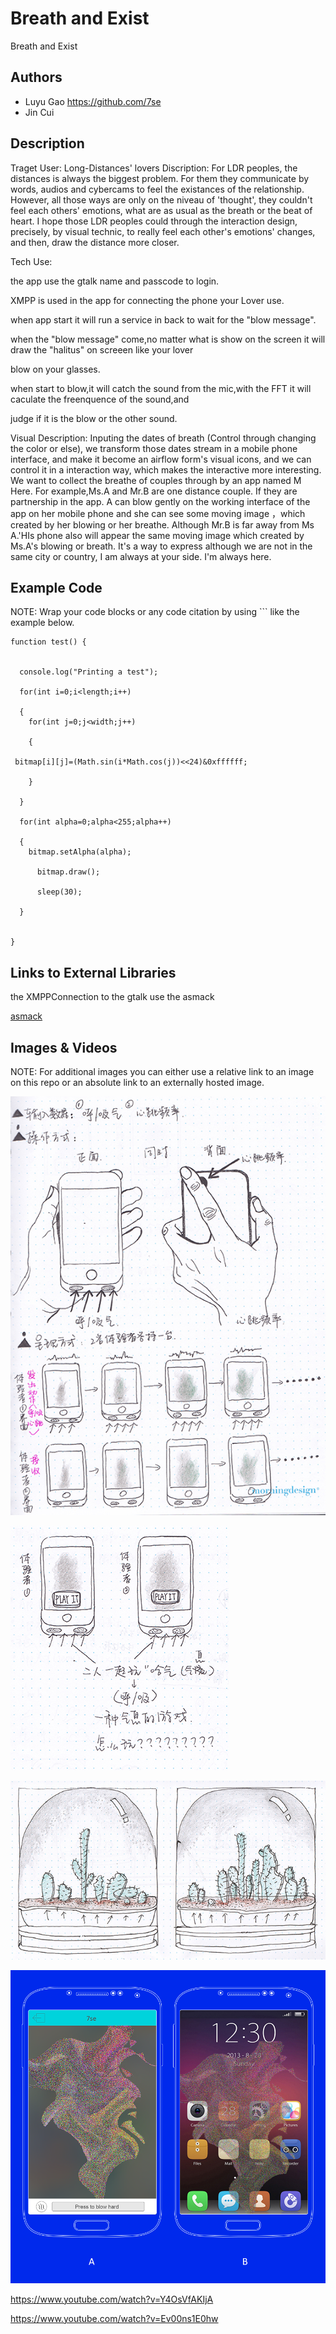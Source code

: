 # Breath and Exist
Breath and Exist

## Authors

- Luyu Gao https://github.com/7se
- Jin Cui


## Description


Traget User: Long-Distances' lovers
Discription: For LDR peoples, the distances is always the biggest problem. For them they communicate by words, audios and cybercams to feel the existances of the relationship. However, all those ways are only on the niveau of 'thought', they couldn't feel each others' emotions, what are as usual as the breath or the beat of heart. I hope those LDR peoples could through the interaction design, precisely, by visual technic, to really feel each other's emotions' changes, and then, draw the distance more closer. 

Tech Use:


the app use the gtalk name and passcode to login.

XMPP is used in the app for connecting the phone your Lover use.

when app start it will run a service in back to wait for the "blow message".

when the "blow message" come,no matter what is show on the screen it will draw the "halitus" on screeen like your lover 

blow on your glasses.

when start to blow,it will catch the sound from the mic,with the FFT it will caculate the freenquence of the sound,and 

judge if it is the blow or the other sound.

Visual Description:
Inputing the dates of breath (Control through changing the color or else), we transform those dates stream in a mobile phone interface, and make it become an airflow form's visual icons, and we can control it in a interaction way, which makes the interactive more interesting.  We want to collect the breathe of couples through by an app named M Here. For example,Ms.A and Mr.B are one distance couple. If they are partnership in the app. A can blow gently on the  working interface of the app on her mobile phone and she can see some moving image ，which created by her blowing or her breathe. Although Mr.B is far away from Ms A.'HIs phone also will appear the same moving image which created by Ms.A's blowing or breath. It's a way to express although we are not in the same city or country, I am always at your side. I'm always here.


## Example Code
NOTE: Wrap your code blocks or any code citation by using ``` like the example below.
``` 
function test() {


  console.log("Printing a test");

  for(int i=0;i<length;i++)

  {
    for(int j=0;j<width;j++)

    {
     
 bitmap[i][j]=(Math.sin(i*Math.cos(j))<<24)&0xffffff;

    }

  }

  for(int alpha=0;alpha<255;alpha++)

  {
    bitmap.setAlpha(alpha);

      bitmap.draw();
  
      sleep(30);

  }


}

```
## Links to External Libraries
 the XMPPConnection to the gtalk use the asmack

[asmack](https://github.com/rtreffer/asmack "asmack")



## Images & Videos
NOTE: For additional images you can either use a relative link to an image on this repo or an absolute link to an externally hosted image.

![Example Image](project_images/1p1.jpg?raw=true "Example Image")

![Example Image](project_images/1p2.jpg?raw=true "Example Image")

![Example Image](project_images/6p2.jpg?raw=true "Example Image")

![Example Image](project_images/4p2.png?raw=true "Example Image")

https://www.youtube.com/watch?v=Y4OsVfAKIjA

https://www.youtube.com/watch?v=Ev00ns1E0hw
